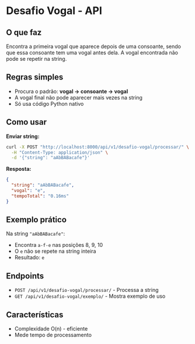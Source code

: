 # Desafio Vogal - API

## O que faz
Encontra a primeira vogal que aparece depois de uma consoante, sendo que essa consoante tem uma vogal antes dela. A vogal encontrada não pode se repetir na string.

## Regras simples
- Procura o padrão: **vogal → consoante → vogal**
- A vogal final não pode aparecer mais vezes na string
- Só usa código Python nativo

## Como usar

**Enviar string:**
```bash
curl -X POST "http://localhost:8000/api/v1/desafio-vogal/processar/" \
  -H "Content-Type: application/json" \
  -d '{"string": "aAbBABacafe"}'
```

**Resposta:**
```json
{
  "string": "aAbBABacafe",
  "vogal": "e",
  "tempoTotal": "0.16ms"
}
```

## Exemplo prático

Na string `"aAbBABacafe"`:
- Encontra `a-f-e` nas posições 8, 9, 10
- O `e` não se repete na string inteira
- Resultado: `e`

## Endpoints

- `POST /api/v1/desafio-vogal/processar/` - Processa a string
- `GET /api/v1/desafio-vogal/exemplo/` - Mostra exemplo de uso

## Características
- Complexidade O(n) - eficiente
- Mede tempo de processamento
